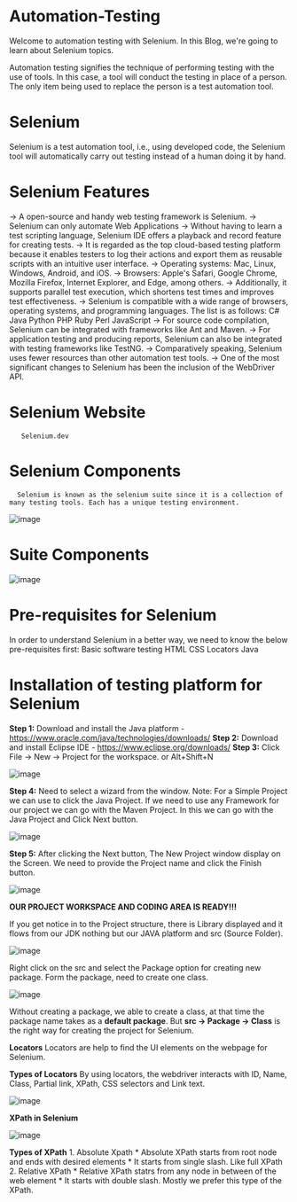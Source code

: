 # Automation-Testing

Welcome to automation testing with Selenium. In this Blog, we're going to learn about Selenium topics.

Automation testing signifies the technique of performing testing with the use of tools. In this case, a tool will conduct the testing in place of a person. The only item being used to replace the person is a test automation tool.

# Selenium

Selenium is a test automation tool, i.e., using developed code, the Selenium tool will automatically carry out testing instead of a human doing it by hand.

# Selenium Features

-> A open-source and handy web testing framework is Selenium.
-> Selenium can only automate Web Applications 
-> Without having to learn a test scripting language, Selenium IDE offers a playback and record feature for creating tests.
-> It is regarded as the top cloud-based testing platform because it enables testers to log their actions and export them as reusable scripts with an intuitive user interface.
-> Operating systems: Mac, Linux, Windows, Android, and iOS.
-> Browsers: Apple's Safari, Google Chrome, Mozilla Firefox, Internet Explorer, and Edge, among others.
-> Additionally, it supports parallel test execution, which shortens test times and improves test effectiveness.
-> Selenium is compatible with a wide range of browsers, operating systems, and programming languages. 
      The list is as follows:
           C#
          Java
          Python
          PHP
          Ruby
          Perl
          JavaScript
-> For source code compilation, Selenium can be integrated with frameworks like Ant and Maven.
-> For application testing and producing reports, Selenium can also be integrated with testing frameworks like TestNG.
-> Comparatively speaking, Selenium uses fewer resources than other automation test tools.
-> One of the most significant changes to Selenium has been the inclusion of the WebDriver API.

# Selenium Website
       Selenium.dev

# Selenium Components
      Selenium is known as the selenium suite since it is a collection of many testing tools. Each has a unique testing environment.
 ![image](https://github.com/Krishnasfw/Automation-Testing/assets/105380930/7ef0e045-0445-425e-9391-8cb0b6517aab)
 
# Suite Components
![image](https://github.com/Krishnasfw/Automation-Testing/assets/105380930/7d744c6e-839b-4ebf-a1f2-55a0d74592bc)


# Pre-requisites for Selenium
 In order to understand Selenium in a better way, we need to know the below pre-requisites first:
      Basic software testing
      HTML 
      CSS
      Locators
      Java
      
# Installation of testing platform for Selenium

**Step 1:** Download and install the Java platform - https://www.oracle.com/java/technologies/downloads/
**Step 2:** Download and install Eclipse IDE  - https://www.eclipse.org/downloads/
**Step 3:** Click File -> New -> Project for the workspace. or Alt+Shift+N 

![image](https://github.com/Krishnasfw/Automation-Testing/assets/105380930/13477a3d-1e3e-43bb-b044-bb85be25b5a8)

**Step 4:** Need to select a wizard from the window. Note: For a Simple Project we can use to click the Java Project. If we need to use any Framework for our project we can go with the Maven Project. In this we can go with the Java Project and Click Next button. 

![image](https://github.com/Krishnasfw/Automation-Testing/assets/105380930/5b4c0050-b68b-4cb4-a1db-60d24de90137)

**Step 5:** After clicking the Next button, The New Project window display on the Screen. We need to provide the Project name and click the Finish button.

![image](https://github.com/Krishnasfw/Automation-Testing/assets/105380930/a01e0c07-30af-4bbc-8c0a-627be09da0cf)

**OUR PROJECT WORKSPACE AND CODING AREA IS READY!!!**

If you get notice in to the Project structure, there is Library displayed and it flows from our JDK nothing but our JAVA platform and src (Source Folder).

![image](https://github.com/Krishnasfw/Automation-Testing/assets/105380930/701153ba-e458-4561-94af-c6ea188e70ce)

Right click on the src and select the Package option for creating new package. Form the package, need to create one class. 

![image](https://github.com/Krishnasfw/Automation-Testing/assets/105380930/a725ebc7-33ef-4156-84ca-3f250952e717)

Without creating a package, we able to create a class, at that time the package name takes as  a **default package**. But **src -> Package -> Class** is the right way for creating the project for Selenium. 


**Locators**
      Locators are help to find the UI elements on the webpage for Selenium. 

**Types of Locators**
      By using locators, the webdriver interacts with ID, Name, Class, Partial link, XPath, CSS selectors and Link text. 

![image](https://github.com/Krishnasfw/Automation-Testing/assets/105380930/ca941e3f-481d-4631-99f7-69775bcaca4f)

**XPath in Selenium**

![image](https://github.com/Krishnasfw/Automation-Testing/assets/105380930/4d435c58-a2e3-470c-98d3-c9e82d7b5bf8)

**Types of XPath** 
      1. Absolute Xpath
            * Absolute XPath starts from root node and ends with desired elements
            * It starts from single slash. Like full XPath
      2. Relative XPath
            * Relative XPath statrs from any node in between of the web element
            * It starts with double slash. Mostly we prefer this type of the XPath.

      
      







